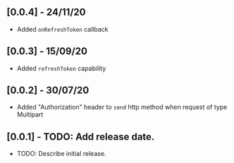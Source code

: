 ## [0.0.4] - 24/11/20

* Added `onRefreshToken` callback

## [0.0.3] - 15/09/20

* Added `refreshToken` capability

## [0.0.2] - 30/07/20

* Added "Authorization" header to `send` http method when request of type Multipart

## [0.0.1] - TODO: Add release date.

* TODO: Describe initial release.
